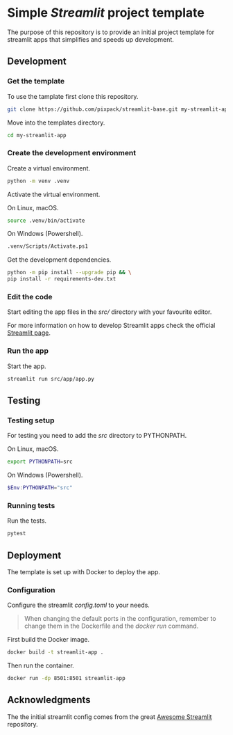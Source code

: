 # Simple *Streamlit* project template

The purpose of this repository is to provide an initial project template for
streamlit apps that simplifies and speeds up development.

## Development

### Get the template

To use the tamplate first clone this repository.

```bash
git clone https://github.com/pixpack/streamlit-base.git my-streamlit-app
```

Move into the templates directory.

```bash
cd my-streamlit-app
```

### Create the development environment

Create a virtual environment.

```bash
python -m venv .venv
```

Activate the virtual environment.

On Linux, macOS.

```bash
source .venv/bin/activate
```

On Windows (Powershell).

```bash
.venv/Scripts/Activate.ps1
```

Get the development dependencies.

```bash
python -m pip install --upgrade pip && \
pip install -r requirements-dev.txt
```

### Edit the code

Start editing the app files in the *src/* directory with your favourite editor.

For more information on how to develop Streamlit apps check the official [Streamlit page](https://streamlit.io/).

### Run the app

Start the app.

```bash
streamlit run src/app/app.py
```

## Testing

### Testing setup

For testing you need to add the *src* directory to PYTHONPATH.

On Linux, macOS.

```bash
export PYTHONPATH=src
```

On Windows (Powershell).

```powershell
$Env:PYTHONPATH="src"
```

### Running tests

Run the tests.

```bash
pytest
```

## Deployment

The template is set up with Docker to deploy the app.

### Configuration

Configure the streamlit *config.toml* to your needs.
> When changing the default ports in the configuration, remember to change
> them in the Dockerfile and the *docker run* command.

First build the Docker image.

```bash
docker build -t streamlit-app .
```

Then run the container.

```bash
docker run -dp 8501:8501 streamlit-app
```

## Acknowledgments

The the initial streamlit config comes from the great
[Awesome Streamlit](https://github.com/MarcSkovMadsen/awesome-streamlit)
repository.
